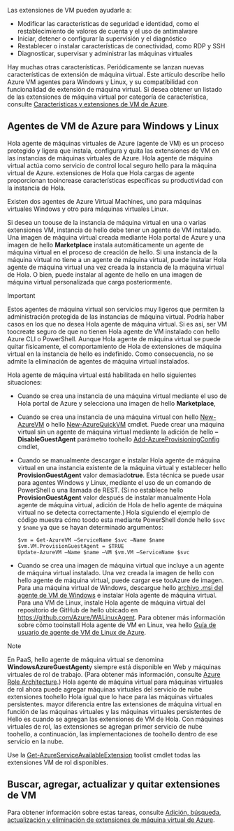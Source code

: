 

Las extensiones de VM pueden ayudarle a:

* Modificar las características de seguridad e identidad, como el restablecimiento de valores de cuenta y el uso de antimalware
* Iniciar, detener o configurar la supervisión y el diagnóstico
* Restablecer o instalar características de conectividad, como RDP y SSH
* Diagnosticar, supervisar y administrar las máquinas virtuales

Hay muchas otras características. Periódicamente se lanzan nuevas características de extensión de máquina virtual. Este artículo describe hello Azure VM agentes para Windows y Linux, y su compatibilidad con funcionalidad de extensión de máquina virtual. Si desea obtener un listado de las extensiones de máquina virtual por categoría de característica, consulte [Características y extensiones de VM de Azure](../articles/virtual-machines/windows/extensions-features.md?toc=%2fazure%2fvirtual-machines%2fwindows%2ftoc.json).

## <a name="azure-vm-agents-for-windows-and-linux"></a>Agentes de VM de Azure para Windows y Linux
Hola agente de máquinas virtuales de Azure (agente de VM) es un proceso protegido y ligera que instala, configura y quita las extensiones de VM en las instancias de máquinas virtuales de Azure. Hola agente de máquina virtual actúa como servicio de control local seguro hello para la máquina virtual de Azure. extensiones de Hola que Hola cargas de agente proporcionan tooincrease características específicas su productividad con la instancia de Hola.

Existen dos agentes de Azure Virtual Machines, uno para máquinas virtuales Windows y otro para máquinas virtuales Linux.

Si desea un toouse de la instancia de máquina virtual en una o varias extensiones VM, instancia de hello debe tener un agente de VM instalado. Una imagen de máquina virtual creada mediante Hola portal de Azure y una imagen de hello **Marketplace** instala automáticamente un agente de máquina virtual en el proceso de creación de hello. Si una instancia de la máquina virtual no tiene a un agente de máquina virtual, puede instalar Hola agente de máquina virtual una vez creada la instancia de la máquina virtual de Hola. O bien, puede instalar al agente de hello en una imagen de máquina virtual personalizada que carga posteriormente.

> [!IMPORTANT]
> Estos agentes de máquina virtual son servicios muy ligeros que permiten la administración protegida de las instancias de máquina virtual. Podría haber casos en los que no desea Hola agente de máquina virtual. Si es así, ser VM toocreate seguro de que no tienen Hola agente de VM instalado con hello Azure CLI o PowerShell. Aunque Hola agente de máquina virtual se puede quitar físicamente, el comportamiento de Hola de extensiones de máquina virtual en la instancia de hello es indefinido. Como consecuencia, no se admite la eliminación de agentes de máquina virtual instalados.
>

Hola agente de máquina virtual está habilitada en hello siguientes situaciones:

* Cuando se crea una instancia de una máquina virtual mediante el uso de Hola portal de Azure y selecciona una imagen de hello **Marketplace**,
* Cuando se crea una instancia de una máquina virtual con hello [New-AzureVM](https://msdn.microsoft.com/library/azure/dn495254.aspx) o hello [New-AzureQuickVM](https://msdn.microsoft.com/library/azure/dn495183.aspx) cmdlet. Puede crear una máquina virtual sin un agente de máquina virtual mediante la adición de hello **– DisableGuestAgent** parámetro toohello [Add-AzureProvisioningConfig](https://msdn.microsoft.com/library/azure/dn495299.aspx) cmdlet,

* Cuando se manualmente descargar e instalar Hola agente de máquina virtual en una instancia existente de la máquina virtual y establecer hello **ProvisionGuestAgent** valor demasiado**true**. Esta técnica se puede usar para agentes Windows y Linux, mediante el uso de un comando de PowerShell o una llamada de REST. (Si no establece hello **ProvisionGuestAgent** valor después de instalar manualmente Hola agente de máquina virtual, adición de Hola de hello agente de máquina virtual no se detecta correctamente.) Hola siguiendo el ejemplo de código muestra cómo toodo esta mediante PowerShell donde hello `$svc` y `$name` ya que se hayan determinado argumentos:

      $vm = Get-AzureVM –ServiceName $svc –Name $name
      $vm.VM.ProvisionGuestAgent = $TRUE
      Update-AzureVM –Name $name –VM $vm.VM –ServiceName $svc

* Cuando se crea una imagen de máquina virtual que incluye a un agente de máquina virtual instalado. Una vez creada la imagen de hello con hello agente de máquina virtual, puede cargar ese tooAzure de imagen. Para una máquina virtual de Windows, descargue hello [archivo .msi del agente de VM de Windows](http://go.microsoft.com/fwlink/?LinkID=394789) e instalar Hola agente de máquina virtual. Para una VM de Linux, instale Hola agente de máquina virtual del repositorio de GitHub de hello ubicado en <https://github.com/Azure/WALinuxAgent>. Para obtener más información sobre cómo tooinstall Hola agente de VM en Linux, vea hello [Guía de usuario de agente de VM de Linux de Azure](../articles/virtual-machines/linux/agent-user-guide.md?toc=%2fazure%2fvirtual-machines%2flinux%2ftoc.json).

> [!NOTE]
> En PaaS, hello agente de máquina virtual se denomina **WindowsAzureGuestAgent**y siempre está disponible en Web y máquinas virtuales de rol de trabajo. (Para obtener más información, consulte [Azure Role Architecture](http://blogs.msdn.com/b/kwill/archive/2011/05/05/windows-azure-role-architecture.aspx).) Hola agente de máquina virtual para máquinas virtuales de rol ahora puede agregar máquinas virtuales del servicio de nube extensiones toohello Hola igual que lo hace para las máquinas virtuales persistentes. mayor diferencia entre las extensiones de máquina virtual en función de las máquinas virtuales y las máquinas virtuales persistentes de Hello es cuando se agregan las extensiones de VM de Hola. Con máquinas virtuales de rol, las extensiones se agregan primer servicio de nube toohello, a continuación, las implementaciones de toohello dentro de ese servicio en la nube.
>
> Use la [Get-AzureServiceAvailableExtension](https://msdn.microsoft.com/library/azure/dn722498.aspx) toolist cmdlet todas las extensiones VM de rol disponibles.
>
>

## <a name="find-add-update-and-remove-vm-extensions"></a>Buscar, agregar, actualizar y quitar extensiones de VM
Para obtener información sobre estas tareas, consulte [Adición, búsqueda, actualización y eliminación de extensiones de máquina virtual de Azure](../articles/virtual-machines/windows/classic/manage-extensions.md?toc=%2fazure%2fvirtual-machines%2fwindows%2fclassic%2ftoc.json).
